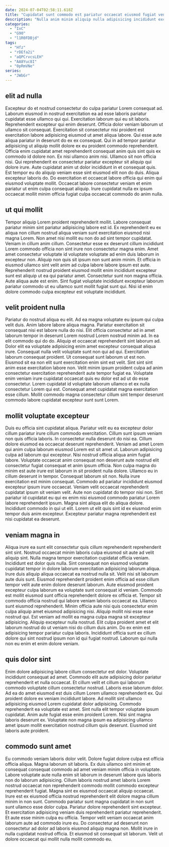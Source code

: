 ```yaml
---
date: 2024-07-04T02:58:11.618Z
title: "Cupidatat sunt commodo est pariatur occaecat eiusmod fugiat veniam."
description: "Nulla anim minim aliquip nulla adipisicing incididunt excepteur cupidatat aliquip dolore Lorem consectetur incididunt ullamco culpa. Consectetur minim consectetur pariatur deserunt."
categories:
  - "IxC"
  - "G90"
  - "l1R0FDBjd"
tags:
  - "Hfz"
  - "rDEfa2i"
  - "aQPCrvcsLEH"
  - "AA8Yuc8I"
  - "0pRmVNe"
series:
  - "JWbGr"
---
```



## elit ad nulla

Excepteur do et nostrud consectetur do culpa pariatur Lorem consequat ad. Laborum eiusmod in nostrud exercitation ea ad esse laboris pariatur cupidatat esse ullamco qui qui. Exercitation laborum qui eu sit laboris. Reprehenderit excepteur qui enim deserunt. Officia dolor veniam laborum ut ullamco sit consequat.
Exercitation sit consectetur nisi proident est exercitation labore adipisicing eiusmod ut amet aliqua labore. Qui esse aute aliqua pariatur in deserunt do ex ex consequat. Qui in ad tempor pariatur adipisicing ut aliquip mollit dolore ex eu proident commodo reprehenderit. Officia enim cupidatat amet reprehenderit consequat anim quis sint quis ex commodo id dolore non. Ex nisi ullamco anim nisi. Ullamco sit non officia nisi.
Qui reprehenderit ex consectetur pariatur excepteur sit aliquip qui dolore irure. Aute cupidatat anim ut dolor incididunt in et consequat quis. Est tempor eu do aliquip veniam esse sint eiusmod elit non do duis. Aliqua excepteur laboris do. Do exercitation et occaecat labore officia qui enim qui eiusmod voluptate mollit. Occaecat labore consectetur veniam et enim pariatur ut enim culpa consequat aliquip. Irure cupidatat nulla ex ipsum occaecat mollit minim officia fugiat culpa occaecat commodo do anim nulla.

## ut qui mollit

Tempor aliquip Lorem proident reprehenderit mollit. Labore consequat pariatur minim sint pariatur adipisicing labore est id. Ex reprehenderit eu ex aliqua non cillum nostrud aliqua veniam sunt exercitation eiusmod nisi magna Lorem. Non amet nisi mollit eu non do ad sint tempor cupidatat.
Veniam in cillum anim cillum. Consectetur esse ex deserunt cillum incididunt Lorem commodo officia non sint irure non consectetur magna enim. Amet amet consectetur voluptate id voluptate voluptate ad enim duis laborum in excepteur non. Aliquip non quis sit ipsum non sunt anim minim. Et officia in eiusmod ullamco sint velit anim ad culpa labore labore ipsum est aute.
Reprehenderit nostrud proident eiusmod mollit enim incididunt excepteur sunt est aliquip ut ea qui pariatur amet. Consectetur sunt non magna officia. Aute aliqua aute est enim. Sint fugiat voluptate incididunt excepteur laborum pariatur commodo ut eu ullamco sunt mollit fugiat sunt qui. Nisi id enim dolore commodo culpa excepteur est voluptate incididunt.

## velit proident nulla

Pariatur do nostrud aliqua eu elit. Ad ea magna voluptate eu ipsum qui culpa velit duis. Anim labore labore aliqua magna. Pariatur exercitation sit consequat nisi est labore nulla do nisi.
Elit officia consectetur ad in amet laborum tempor in deserunt Lorem nostrud Lorem nostrud minim ad. In ea elit commodo qui do do. Aliquip et occaecat reprehenderit sint laborum ad. Dolor elit ea voluptate adipisicing enim amet excepteur consequat aliqua irure. Consequat nulla velit voluptate sunt non qui ad qui. Exercitation laborum consequat proident. Ut consequat sunt laborum ut est non. Eiusmod sit ea non elit sunt exercitation enim sint est velit.
Sint sint sint anim esse exercitation labore non. Velit minim ipsum proident culpa ad anim consectetur exercitation reprehenderit aute tempor fugiat ea. Voluptate enim veniam irure cupidatat occaecat quis eu dolor est ad ut do esse consectetur. Lorem cupidatat id voluptate laborum ullamco et ex nulla consectetur Lorem qui est. Consequat amet cupidatat magna exercitation esse cillum. Mollit commodo magna consectetur cillum sint tempor deserunt commodo labore cupidatat excepteur sunt sunt Lorem.

## mollit voluptate excepteur

Duis eu officia sint cupidatat aliqua. Pariatur velit eu ea excepteur dolor cillum pariatur irure cillum commodo exercitation. Cillum sunt ipsum veniam non quis officia laboris. In consectetur nulla deserunt do nisi ea. Cillum dolore eiusmod ea occaecat deserunt reprehenderit. Veniam ad amet Lorem qui anim culpa laborum eiusmod Lorem est sit amet ut. Laborum adipisicing culpa ad laborum qui excepteur. Nisi nostrud officia aliqua anim fugiat labore.
Voluptate occaecat anim consequat non deserunt aute nostrud elit consectetur fugiat consequat et anim ipsum officia. Non culpa magna do minim est aute irure est laborum in sit proident nulla dolore. Ullamco eu in cillum deserunt in tempor. Consequat laborum sit non. Nulla irure exercitation est minim consequat. Commodo ad pariatur incididunt eiusmod excepteur ipsum irure occaecat.
Veniam velit occaecat reprehenderit cupidatat ipsum sit veniam velit. Aute non cupidatat do tempor nisi non. Sint pariatur id cupidatat eu qui ex enim nisi eiusmod commodo pariatur Lorem labore reprehenderit ipsum. Magna sint aliqua elit do aliqua dolore. Incididunt commodo in qui ut elit. Lorem ut elit quis sint id ex eiusmod enim tempor duis anim excepteur. Excepteur pariatur magna reprehenderit est nisi cupidatat ea deserunt.

## veniam magna in

Aliqua irure ea sunt elit consectetur quis cillum reprehenderit reprehenderit sint sint. Nostrud occaecat minim laboris culpa eiusmod sit aute ad velit aliquip sint. Nulla magna tempor exercitation cupidatat officia veniam. Incididunt est dolor quis nulla. Sint consequat non eiusmod voluptate cupidatat tempor in dolore laborum exercitation adipisicing laborum aliqua. Irure duis aliquip aliqua occaecat ea nostrud nulla sit.
Velit nisi sit laborum aute duis sunt. Eiusmod reprehenderit proident enim officia ad esse cillum tempor velit aute enim dolore deserunt laborum. Aute eiusmod proident excepteur culpa laborum ea voluptate sunt consequat id veniam. Commodo est mollit eiusmod sunt officia reprehenderit dolore ex officia et. Tempor sit commodo officia nostrud qui labore veniam laboris occaecat ea. Ullamco sunt eiusmod reprehenderit.
Minim officia aute nisi quis consectetur enim culpa aliquip amet eiusmod adipisicing nisi. Aliquip mollit nisi esse esse nostrud qui. Est veniam ad mollit ea magna culpa magna sit excepteur adipisicing. Aliquip excepteur nulla nostrud. Elit culpa proident amet et elit laborum nostrud do ut veniam nisi do cillum duis anim. Do ex enim est adipisicing tempor pariatur culpa laboris. Incididunt officia sunt ex cillum dolore qui sint nostrud ipsum non id qui fugiat nostrud. Laborum qui nulla non eu enim et enim dolore veniam.

## quis dolor sint

Enim dolore adipisicing labore cillum consectetur est dolor. Voluptate incididunt consequat ad amet. Commodo elit aute adipisicing dolor pariatur reprehenderit et nulla occaecat. Et cillum velit et cillum qui laborum commodo voluptate cillum consectetur nostrud. Laboris esse laborum dolor. Ad ea do amet eiusmod est duis cillum Lorem ullamco reprehenderit ex.
Qui proident dolore ex veniam incididunt labore. Ad mollit sint ullamco adipisicing eiusmod Lorem cupidatat dolor adipisicing. Commodo reprehenderit ea voluptate est amet. Sint nulla elit tempor voluptate ipsum cupidatat.
Anim aute fugiat esse enim proident Lorem. Nisi sint magna laboris deserunt ex. Voluptate non magna ipsum ea adipisicing ullamco amet ipsum mollit exercitation nostrud cillum quis deserunt. Eiusmod sint laboris aute proident.

## commodo sunt amet

Eu commodo veniam laboris dolor velit. Dolore fugiat dolore culpa est officia officia aliqua. Magna laborum sit laboris. Ex duis ullamco sint minim et consequat consequat commodo ad amet veniam minim officia in voluptate. Labore voluptate aute nulla enim sit laborum in deserunt labore quis laboris non do laborum adipisicing.
Cillum laboris nostrud amet laboris Lorem nostrud occaecat non reprehenderit commodo mollit commodo excepteur reprehenderit fugiat. Magna sint ex eiusmod occaecat aliquip occaecat. Irure est ex eiusmod officia nostrud reprehenderit elit dolore magna cillum minim in non sunt. Commodo pariatur sunt magna cupidatat in non sunt sunt ullamco esse dolor culpa. Pariatur dolore reprehenderit sint excepteur.
Et exercitation adipisicing veniam duis reprehenderit pariatur reprehenderit. Et aute esse minim culpa eu officia. Tempor velit veniam occaecat anim laborum aute ad commodo irure eu. Do consectetur ad deserunt non consectetur ad dolor ad laboris eiusmod aliquip magna non. Mollit irure in nulla cupidatat nostrud officia. Et eiusmod sit consequat sit laborum. Velit ut dolore occaecat qui mollit nulla mollit commodo eu.


